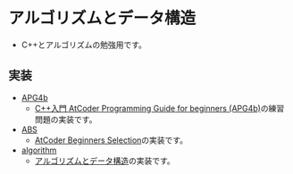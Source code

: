 # アルゴリズムとデータ構造
- C++とアルゴリズムの勉強用です。

## 実装
- [APG4b][APG4b]
    - [C++入門 AtCoder Programming Guide for beginners (APG4b)](https://atcoder.jp/contests/apg4b)の練習問題の実装です。
- [ABS][ABS]
    - [AtCoder Beginners Selection](https://atcoder.jp/contests/abs)の実装です。
- [algorithm][algorithm]
    - [アルゴリズムとデータ構造](https://www.kspub.co.jp/book/detail/5128442.html)の実装です。

[algorithm]:./algorithm
[APG4b]:./APG4b
[ABS]:./ABS